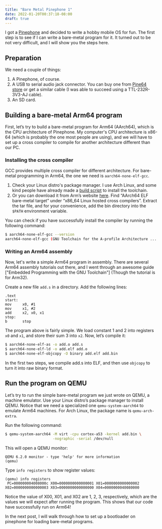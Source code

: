 ```yaml
---
title: "Bare Metal Pinephone 1"
date: 2022-01-20T00:37:18-08:00
draft: true
---
```


I got a [Pinephone](https://www.pine64.org/pinephone/) and decided to write a
hobby mobile OS for fun. The first step is to see if I can write a bare-metal
program for it. It turned out to be not very difficult, and I will show you the
steps here.

## Preparation

We need a couple of things:
1. A Pinephone, of course.
2. A USB to serial audio jack connector. You can buy one from [Pine64
   store](https://pine64.com/product/pinebook-pinephone-pinetab-serial-console/)
   or get a similar cable (I was able to succeed using a TTL-232R-3V3-AJ
   cable).
3. An SD card.

## Building a bare-metal Arm64 program

First, let’s try to build a bare-metal program for Arm64 (AArch64), which is
the CPU architecture of Pinephone. My computer's CPU architecture is x86-64
(which is probably the one most people are using), and we will have to set up a
cross compiler to compile for another architecture different than our PC.

### Installing the cross compiler

GCC provides multiple cross compiler for different architecture. For bare-metal
programming in Arm64, the one we need is `aarch64-none-elf-gcc`.

1. Check your Linux distro's package manager. I use Arch Linux, and some kind
   people have already made a [build
   script](https://aur.archlinux.org/packages/aarch64-none-elf-gcc-bin) to
   install the toolchain.
2. Or you can download it from Arm’s website
   [here](https://developer.arm.com/tools-and-software/open-source-software/developer-tools/gnu-toolchain/gnu-a/downloads).
   Find “AArch64 ELF bare-metal target” under “x86_64 Linux hosted cross
   compilers”. Extract the tar file, and for your convenience, add the bin
   directory into the `$PATH` environment variable.

You can check if you have successfully install the compiler by running the
following command:

```bash
$ aarch64-none-elf-gcc --version
aarch64-none-elf-gcc (GNU Toolchain for the A-profile Architecture ...
```

### Writing an Arm64 assembly

Now, let's write a simple Arm64 program in assembly. There are several Arm64
assembly tutorials out there, and I went through an awesome guide ["Embedded
Programming with the GNU Toolchain"] (Though the tutorial is for Arm32).

Create a new file `add.s` in a directory. Add the following lines:

```armasm
.text
start:
mov     x0, #1
mov     x1, #2
add     x2, x0, x1
stop:
b       stop
```

The program above is fairly simple. We load constant 1 and 2 into registers
`x0` and `x1`, and store their sum 3 into `x2`. Now, let’s compile it:

```bash
$ aarch64-none-elf-as -o add.o add.s
$ aarch64-none-elf-ld -o add.elf add.o
$ aarch64-none-elf-objcopy -O binary add.elf add.bin
```

In the first two steps, we compile add.s into ELF, and then use `objcopy` to turn
it into raw binary format.

## Run the program on QEMU

Let’s try to run the simple bare-metal program we just wrote on QEMU, a machine
emulator. Use your Linux distro’s package manager to install QEMU. Notice that
we need a specialized one `qemu-system-aarch64` to emulate Arm64 machines.
For Arch Linux, the package name is `qemu-arch-extra`.

Run the following command:

```bash
$ qemu-system-aarch64 -M virt -cpu cortex-a53 -kernel add.bin \
                      -nographic -serial /dev/null
```

This will open a QEMU monitor:

```
QEMU 6.2.0 monitor - type 'help' for more information
(qemu)
```

Type `info registers` to show register values:

```
(qemu) info registers
 PC=000000004008000c X00=0000000000000001 X01=0000000000000002
X02=0000000000000003 X03=0000000000000000 X04=0000000040080000
```

Notice the value of X00, X01, and X02 are 1, 2, 3, respectively, which are the
values we will expect after running the program. This shows that our code
have successfully run on Arm64!

In the next post, I will walk through how to set up a bootloader on pinephone
for loading bare-metal programs.
